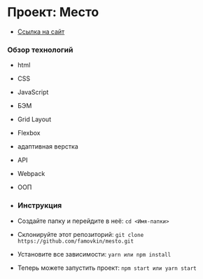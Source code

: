 # Проект: Место

 - [Ссылка на сайт](https://timon27m.github.io/mesto/)

### Обзор технологий

* html
* CSS
* JavaScript
* БЭМ
* Grid Layout
* Flexbox
* адаптивная верстка
* API
* Webpack
* ООП

* ### Инструкция
* Создайте папку и перейдите в неё:
  `cd <Имя-папки>`
* Склонируйте этот репозиторий:
  `git clone https://github.com/famovkin/mesto.git`
* Установите все зависимости:
  `yarn или npm install`
* Теперь можете запустить проект:
  `npm start или yarn start`



